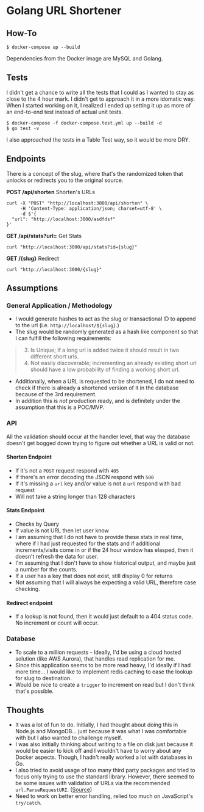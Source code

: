# Golang URL Shortener

## How-To
```shell
$ docker-compose up --build
```

Dependencies from the Docker image are MySQL and Golang.

## Tests
I didn't get a chance to write all the tests that I could as I wanted to stay as close to the 4 hour mark. I didn't get to approach it in a more idomatic way. When I started working on it, I realized I ended up setting it up as more of an end-to-end test instead of actual unit tests.

```shell
$ docker-compose -f docker-compose.test.yml up --build -d
$ go test -v
```

I also approached the tests in a Table Test way, so it would be more DRY.

## Endpoints 
There is a concept of the slug, where that's the randomized token that unlocks or redirects you to the original source.

**POST /api/shorten** Shorten's URLs
```shell
curl -X "POST" "http://localhost:3000/api/shorten" \
     -H 'Content-Type: application/json; charset=utf-8' \
     -d $'{
  "url": "http://localhost:3000/asdfdsf"
}'
```

**GET /api/stats?url=** Get Stats
```shell
curl "http://localhost:3000/api/stats?id={slug}"
```

**GET /{slug}** Redirect
```shell
curl "http://localhost:3000/{slug}"
```


## Assumptions
### General Application / Methodology
- I would generate hashes to act as the slug or transactional ID to append to the url (i.e. `http://localhost/${slug}`.)
- The slug would be randomly generated as a hash like component so that I can fulfill the following requirements: 
> 3. Is Unique; If a long url is added twice it should result in two different short urls.
> 4. Not easily discoverable; incrementing an already existing short url should have a low
probability of finding a working short url.
- Additionally, when a URL is requested to be shortened, I do not need to check if there is already a shortened version of it in the database because of the 3rd requirement.
- In addition this is _not_ production ready, and is definitely under the assumption that this is a POC/MVP.

### API
All the validation should occur at the handler level, that way the database doesn't get bogged down trying to figure out whether a URL is valid or not.

#### Shorten Endpoint
- If it's not a `POST` request respond with `405`
- If there's an error decoding the JSON respond with `500`
- If it's missing a `url` key and/or value is not a `url` respond with bad request
- Will not take a string longer than 128 characters

#### Stats Endpoint
- Checks by Query
- If value is not URL then let user know
- I am assuming that I do not have to provide these stats in real time, where if I had just requested for the stats and if additional increments/visits come in or if the 24 hour window has elasped, then it doesn't refresh the data for user.
- I'm assuming that I don't have to show historical output, and maybe just a number for the counts.
- If a user has a key that does not exist, still display 0 for returns
- Not assuming that I will always be expecting a valid URL, therefore case checking.

#### Redirect endpoint
- If a lookup is not found, then it would just default to a 404 status code. No increment or count will occur.

### Database
- To scale to a million requests - Ideally, I'd be using a cloud hosted solution (like AWS Aurora), that handles read replication for me.
- Since this application seems to be more read heavy, I'd ideally if I had more time... I would like to implement redis caching to ease the lookup for slug to destination.
- Would be nice to create a `trigger` to increment on read but I don't think that's possible.

## Thoughts
- It was a lot of fun to do. Initially, I had thought about doing this in Node.js and MongoDB... just because it was what I was comfortable with but I also wanted to challenge myself.
- I was also initially thinking about writing to a file on disk just because it would be easier to kick off and I wouldn't have to worry about any Docker aspects. Though, I hadn't really worked a lot with databases in Go.
- I also tried to avoid usage of too many third party packages and tried to focus only trying to use the standard library. However, there seemed to be some issues with validation of URLs via the recommended `url.ParseRequestURI`. ([Source](https://stackoverflow.com/questions/31480710/validate-url-with-standard-package-in-go))
- Need to work on better error handling, relied too much on JavaScript's `try/catch`.

